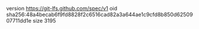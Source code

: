 version https://git-lfs.github.com/spec/v1
oid sha256:48a4becab6f9fd8828f2c6516cad82a3a644ae1c9cfd8b850d6250907711dd1e
size 3195
